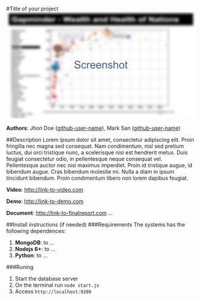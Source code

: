 #Title of your project
![alt text](https://raw.githubusercontent.com/CristianFelix/infoviz/master/Screen.png "Screenshot")

**Authors**: Jhon Doe ([github-user-name](https://github.com/CristianFelix)), Mark San ([github-user-name](https://github.com/CristianFelix))

##Description
Lorem ipsum dolor sit amet, consectetur adipiscing elit. Proin fringilla nec magna sed consequat. Nam condimentum, nisl sed pretium luctus, dui orci tristique nunc, a scelerisque nisi est hendrerit metus. Duis feugiat consectetur odio, in pellentesque neque consequat vel. Pellentesque auctor nec nisi maximus imperdiet. Proin id tristique augue, id bibendum augue. Cras bibendum molestie mi. Nulla a diam in ipsum tincidunt bibendum. Proin condimentum libero non lorem dapibus feugiat.

**Video**: http://link-to-video.com

**Demo**: http://link-to-demo.com

**Document**: http://link-to-finalreport.com ...

##Install instructions (if needed)
###Requirements 
The systems has the following dependences:

1. **MongoDB**: to ... 
2. **Nodejs 6+**: to ...
3. **Python**: to ...

###Runing
1. Start the database server
2. On the terminal run `node start.js`
3. Access `http://localhost:9200`


